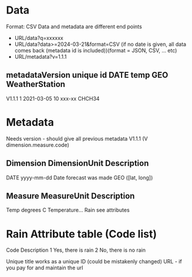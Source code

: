 # Data
Format: CSV
Data and metadata are different end points
- URL/data?q=xxxxxx
- URL/data?data>=2024-03-21&format=CSV (if no date is given, all data comes back (metadata id is included))(format = JSON, CSV, ... etc)
- URL/metadata?v=1.1.1

## metadataVersion      unique id   DATE            temp    GEO     WeatherStation
V1.1.1                  1           2021-03-05      10      xxx-xx  CHCH34

# Metadata
Needs version - should give all previous metadata
V1.1.1 (V dimension.measure.code)
## Dimension   DimensionUnit   Description
DATE        yyyy-mm-dd      Date forecast was made
GEO         ([lat, long])

## Measure     MeasureUnit      Description
Temp        degrees C           Temperature...
Rain        see attributes

# Rain Attribute table (Code list)

Code    Description
1       Yes, there is rain
2       No, there is no rain

Unique title works as a unique ID (could be mistakenly changed)
URL - if you pay for and maintain the url